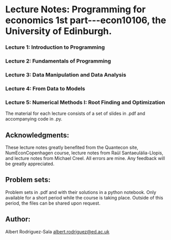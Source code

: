 # Lecture Notes: Programming for economics 1st part---econ10106, the University of Edinburgh.
 ### Lecture 1: Introduction to Programming
 ### Lecture 2: Fundamentals of Programming
 ### Lecture 3: Data Manipulation and Data Analysis
 ### Lecture 4: From Data to Models
 ### Lecture 5: Numerical Methods I: Root Finding and Optimization
 
 The material for each lecture consists of a set of slides in .pdf and accompanying code in .py.
 
 ## Acknowledgments:
These lecture notes greatly benefited from the Quantecon site, NumEconCopenhagen course, lecture notes from Raül Santaeulàlia-Llopis, and lecture notes from Michael Creel. All errors are mine. Any feedback will be greatly appreciated.

## Problem sets:
Problem sets in .pdf and with their solutions in a python notebook. Only available for a short period while the course is taking place. Outside of this period, the files can be shared upon request.

## Author:
Albert Rodriguez-Sala
albert.rodriguez@ed.ac.uk
